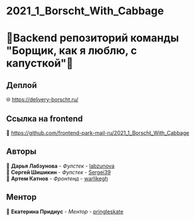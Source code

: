 # 2021_1_Borscht_With_Cabbage
# 🥘Backend репозиторий команды "Борщик, как я люблю, с капусткой"🥘

## Деплой

🌐 https://delivery-borscht.ru/

## Ссылка на frontend

🎴 https://github.com/frontend-park-mail-ru/2021_1_Borscht_With_Cabbage

## Авторы

📎 **Дарья Лабзунова** - *Фулстек* - [labzunova](https://github.com/labzunova)  
📎 **Сергей Шишикин** - *Фулстек* - [Sergei39](https://github.com/Sergei39)  
📎 **Артем Катнов** - *Фронтенд* - [warlikegh](https://github.com/warlikegh)  

## Ментор
📎 **Екатерина Придиус** - *Ментор* - [pringleskate](https://github.com/pringleskate)
